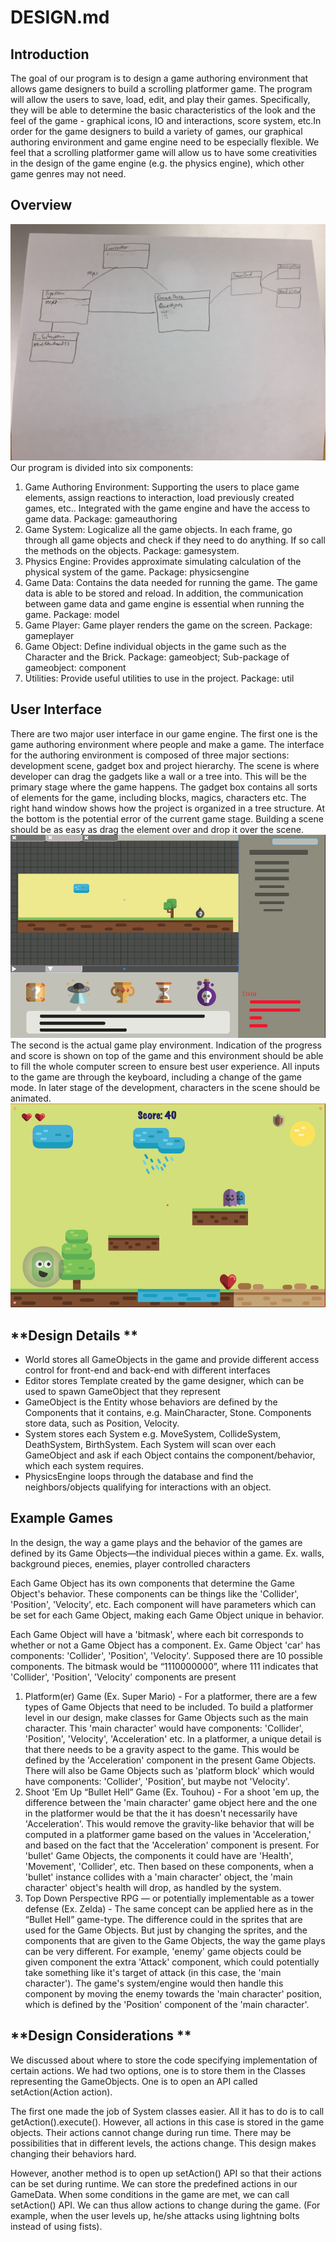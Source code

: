 # DESIGN.md

## **Introduction**

The goal of our program is to design a game authoring environment that allows game designers to build a scrolling platformer game. The program will allow the users to save, load, edit, and play their games. Specifically, they will be able to determine the basic characteristics of the look and the feel of the game - graphical icons, IO and interactions, score system, etc.In order for the game designers to build a variety of games, our graphical authoring environment and game engine need to be especially flexible. We feel that a scrolling platformer game will allow us to have some creativities in the design of the game engine (e.g. the physics engine), which other game genres may not need.

## **Overview**

![UML](UML.jpg "UML")
Our program is divided into six components:

1. Game Authoring Environment: Supporting the users to place game elements, assign reactions to interaction, load previously created games, etc.. Integrated with the game engine and have the access to game data. Package: gameauthoring
2. Game System: Logicalize all the game objects. In each frame, go through all game objects and check if they need to do anything. If so call the methods on the objects. Package: gamesystem.
3. Physics Engine: Provides approximate simulating calculation of the physical system of the game. Package: physicsengine
4. Game Data: Contains the data needed for running the game. The game data is able to be stored and reload. In addition, the communication between game data and game engine is essential when running the game. Package: model
5. Game Player: Game player renders the game on the screen. Package: gameplayer
6. Game Object: Define individual objects in the game such as the Character and the Brick. Package: gameobject; Sub-package of gameobject: component
7. Utilities: Provide useful utilities to use in the project. Package: util

## **User Interface**

There are two major user interface in our game engine. The first one is the game authoring environment where people and make a game. The interface for the authoring environment is composed of three major sections: development scene, gadget box and project hierarchy. The scene is where developer can drag the gadgets like a wall or a tree into. This will be the primary stage where the game happens. The gadget box contains all sorts of elements for the game, including blocks, magics, characters etc. The right hand window shows how the project is organized in a tree structure. At the bottom is the potential error of the current game stage. Building a scene should be as easy as drag the element over and drop it over the scene.
![GameAuthoringExample](GameAuthoringExample.png "GameAuthoringExample")
The second is the actual game play environment. Indication of the progress and score is shown on top of the game and this environment should be able to fill the whole computer screen to ensure best user experience. All inputs to the game are through the keyboard, including a change of the game mode. In later stage of the development, characters in the scene should be animated. 
![GamePlayerExample](GamePlayerExample.png "GamePlayerExample")

## **Design Details **

* World stores all GameObjects in the game and provide different access control for front-end and back-end with different interfaces
* Editor stores Template created by the game designer, which can be used to spawn GameObject that they represent
* GameObject is the Entity whose behaviors are defined by the Components that it contains, e.g. MainCharacter, Stone. Components store data, such as Position, Velocity.
* System stores each System e.g. MoveSystem, CollideSystem, DeathSystem, BirthSystem. Each System will scan over each GameObject and ask if each Object contains the component/behavior, which each system requires.
* PhysicsEngine loops through the database and find the neighbors/objects qualifying for interactions with an object.

## **Example Games**

In the design, the way a game plays and the behavior of the games are defined by its Game Objects—the individual pieces within a game.
Ex. walls, background pieces, enemies, player controlled characters

Each Game Object has its own components that determine the Game Object's behavior. These components can be things like the 'Collider', 'Position', 'Velocity', etc.  Each component will have parameters which can be set for each Game Object, making each Game Object unique in behavior. 

Each Game Object will have a 'bitmask', where each bit corresponds to whether or not a Game Object has a component.
Ex. Game Object 'car' has components: 'Collider', 'Position', 'Velocity'. Supposed there are 10 possible components. The bitmask would be “1110000000”, where 111 indicates that 'Collider', 'Position', 'Velocity' components are present

1. Platform(er) Game (Ex. Super Mario) - For a platformer, there are a few types of Game Objects that need to be included. To build a platformer level in our design, make classes for Game Objects such as the main character. This 'main character' would have components: 'Collider', 'Position', 'Velocity', 'Acceleration' etc. In a platformer, a unique detail is that there needs to be a gravity aspect to the game. This would be defined by the 'Acceleration' component in the present Game Objects. There will also be Game Objects such as 'platform block' which would have components: 'Collider', 'Position', but maybe not 'Velocity'. 
2. Shoot 'Em Up “Bullet Hell” Game (Ex. Touhou) - For a shoot 'em up, the difference between the 'main character' game object here and the one in the platformer would be that the it has doesn't necessarily have 'Acceleration'. This would remove the gravity-like behavior that will be computed in a platformer game based on the values in 'Acceleration,' and based on the fact that the 'Acceleration' component is present. For 'bullet' Game Objects, the components it could have are 'Health', 'Movement', 'Collider', etc. Then based on these components, when a 'bullet' instance collides with a 'main character' object, the 'main character' object's health will drop, as handled by the system. 
3. Top Down Perspective RPG — or potentially implementable as a tower defense (Ex. Zelda) - The same concept can be applied here as in the “Bullet Hell” game-type. The difference could in the sprites that are used for the Game Objects. But just by changing the sprites, and the components that are given to the Game Objects, the way the game plays can be very different. For example, 'enemy' game objects could be given component the extra 'Attack' component, which could potentially take something like it's target of attack (in this case, the 'main character'). The game's system/engine would then handle this component by moving the enemy towards the 'main character' position, which is defined by the 'Position' component of the 'main character'.

## **Design Considerations **

We discussed about where to store the code specifying implementation of certain actions.  We had two options, one is to store them in the Classes representing the GameObjects. One is to open an API called setAction(Action action).

The first one made the job of System classes easier. All it has to do is to call getAction().execute(). However, all actions in this case is stored in the game objects. Their actions cannot change during run time. There may be possibilities that in different levels, the actions change. This design makes changing their behaviors hard.

However, another method is to open up setAction() API so that their actions can be set during runtime. We can store the predefined actions in our GameData. When some conditions in the game are met, we can call setAction() API. We can thus allow actions to change during the game. (For example, when the user levels up, he/she attacks using lightning bolts instead of using fists).


